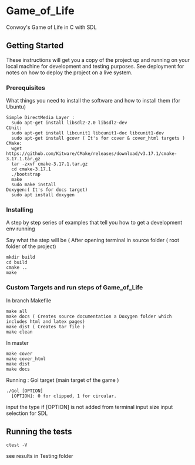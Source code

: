 # Game_of_Life

Conwoy's Game of Life in C with SDL

## Getting Started

These instructions will get you a copy of the project up and running on your local machine for development and testing purposes. See deployment for notes on how to deploy the project on a live system.

### Prerequisites

What things you need to install the software and how to install them (for Ubuntu)

```
Simple DirectMedia Layer : 
  sudo apt-get install libsdl2-2.0 libsdl2-dev
CUnit: 
  sudo apt-get install libcunit1 libcunit1-doc libcunit1-dev
  sudo apt-get install gcovr ( It's for cover & cover_html targets )
CMake: 
  wget https://github.com/Kitware/CMake/releases/download/v3.17.1/cmake-3.17.1.tar.gz
  tar -zxvf cmake-3.17.1.tar.gz
  cd cmake-3.17.1
  ./bootstrap
  make
  sudo make install
Doxygen:( It's for docs target)  
  sudo apt install doxygen
```
### Installing

A step by step series of examples that tell you how to get a development env running

Say what the step will be ( After opening terminal in source folder ( root folder of the project)

```
mkdir build
cd build
cmake ..
make
```
### Custom Targets and run steps of Game_of_Life
In branch Makefile 
```
make all 
make docs ( Creates source documentation a Doxygen folder which includes html and latex pages)
make dist ( Creates tar file )
make clean 
```
In master
```
make cover
make cover_html
make dist
make docs
```
Running : Gol target (main target of the game )
```
./Gol [OPTION]
  [OPTION]: 0 for clipped, 1 for circular.
```
input the type if [OPTION] is not added from terminal
input size
input selection for SDL 

## Running the tests

```
ctest -V
```
see results in Testing folder

